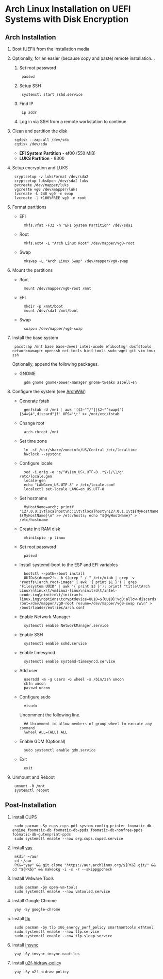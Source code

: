 # Arch Linux Installation on UEFI Systems with Disk Encryption

## Arch Installation

1. Boot (UEFI) from the installation media
	
1. Optionally, for an easier (because copy and paste) remote installation...

	1. Set root password

			passwd

	1. Setup SSH

			systemctl start sshd.service

	1. Find IP

			ip addr

	1. Log in via SSH from a remote workstation to continue

1. Clean and partition the disk

		sgdisk --zap-all /dev/sda
		cgdisk /dev/sda

	* **EFI System Partition** - ef00 (550 MiB)
	* **LUKS Partition** - 8300

1. Setup encryption and LUKS

		cryptsetup -v luksFormat /dev/sda2
		cryptsetup luksOpen /dev/sda2 luks
		pvcreate /dev/mapper/luks
		vgcreate vg0 /dev/mapper/luks
		lvcreate -L 24G vg0 -n swap
		lvcreate -l +100%FREE vg0 -n root

1. Format partitions
	- EFI

			mkfs.vfat -F32 -n "EFI System Partition" /dev/sda1

	- Root

			mkfs.ext4 -L "Arch Linux Root" /dev/mapper/vg0-root

	- Swap

			mkswap -L "Arch Linux Swap" /dev/mapper/vg0-swap

2. Mount the partitions
	- Root

			mount /dev/mapper/vg0-root /mnt

	- EFI

			mkdir -p /mnt/boot
			mount /dev/sda1 /mnt/boot

	- Swap

			swapon /dev/mapper/vg0-swap

1. Install the base system

		pacstrap /mnt base base-devel intel-ucode efibootmgr dosfstools networkmanager openssh net-tools bind-tools sudo wget git vim tmux zsh
		
	Optionally, append the following packages. 
	- GNOME
	
			gdm gnome gnome-power-manager gnome-tweaks aspell-en

2. Configure the system (see [ArchWiki](https://wiki.archlinux.org/index.php/Installation_Guide#Configure_the_system))
	- Generate fstab

			genfstab -U /mnt | awk '($2~"^/"||$2~"^swap$"){$4=$4",discard"}1' OFS='\t' >> /mnt/etc/fstab

	- Change root

			arch-chroot /mnt

	- Set time zone

			ln -sf /usr/share/zoneinfo/US/Central /etc/localtime
			hwclock --systohc

	- Configure locale

			sed -i.orig -e 's/^#\(en_US\.UTF-8 .*$\)/\1/g' /etc/locale.gen
			locale-gen
			echo "LANG=en_US.UTF-8" > /etc/locale.conf
			localectl set-locale LANG=en_US.UTF-8

	- Set hostname

			MyHostName=arch; printf "127.0.0.1\tlocalhost\n::1\t\tlocalhost\n127.0.1.1\t${MyHostName}.localdomain ${MyHostName}\n" >> /etc/hosts; echo "${MyHostName}" > /etc/hostname

	- Create init RAM disk

			mkinitcpio -p linux

	- Set root password

			passwd

	- Install systemd-boot to the ESP and EFI variables

			bootctl --path=/boot install
			UUID=$(dumpe2fs -h $(grep " / " /etc/mtab | grep -v "rootfs\|arch_root-image" | awk '{ print $1 }') | grep "Filesystem UUID" | awk '{ print $3 }'); printf "title\tArch Linux\nlinux\t/vmlinuz-linux\ninitrd\t/intel-ucode.img\ninitrd\t/initramfs-linux.img\noptions\tcryptdevice=UUID=${UUID}:vg0:allow-discards root=/dev/mapper/vg0-root resume=/dev/mapper/vg0-swap rw\n" > /boot/loader/entries/arch.conf

	- Enable Network Manager

			systemctl enable NetworkManager.service

	- Enable SSH

			systemctl enable sshd.service

	- Enable timesyncd

			systemctl enable systemd-timesyncd.service

	- Add user

			useradd -m -g users -G wheel -s /bin/zsh uncon
			chfn uncon
			passwd uncon

	- Configure sudo

			visudo

		Uncomment the following line.

			## Uncomment to allow members of group wheel to execute any command
			%wheel ALL=(ALL) ALL

	- Enable GDM (Optional)

			sudo systemctl enable gdm.service

	- Exit

			exit

1. Unmount and Reboot

		umount -R /mnt
		systemctl reboot

## Post-Installation

1. Install CUPS

		sudo pacman -Sy cups cups-pdf system-config-printer foomatic-db-engine foomatic-db foomatic-db-ppds foomatic-db-nonfree-ppds foomatic-db-gutenprint-ppds
		sudo systemctl enable --now org.cups.cupsd.service

1. Install [yay](https://github.com/Jguer/yay)

		mkdir ~/aur
		cd ~/aur
		PKG="yay" && git clone "https://aur.archlinux.org/${PKG}.git/" && cd "${PKG}" && makepkg -i -s -r --skippgpcheck

1. Install VMware Tools

		sudo pacman -Sy open-vm-tools
		sudo systemctl enable --now vmtoolsd.service

1. Install Google Chrome

		yay -Sy google-chrome

1. Install [tlp](https://wiki.archlinux.org/index.php/TLP)

		sudo pacman -Sy tlp x86_energy_perf_policy smartmontools ethtool
		sudo systemctl enable --now tlp.service
		sudo systemctl enable --now tlp-sleep.service

1. Install [Insync](https://www.insynchq.com/)

		yay -Sy insync insync-nautilus

1. Install [u2f-hidraw-policy](https://github.com/amluto/u2f-hidraw-policy)

		yay -Sy u2f-hidraw-policy
